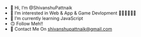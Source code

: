 - 👋 Hi, I’m @ShivanshuPattnaik
- 👀 I’m interested in Web & App & Game Devlopment 👨‍💻👨‍💻👨‍💻
- 🌱 I’m currently learning JavaScript
- 🙃 Follow Meh!!
- 📎 Contact Me On shivanshupattnaik@gmail.com

<!---
ShivanshuPattnaik/ShivanshuPattnaik is a ✨ special ✨ repository because its `README.md` (this file) appears on your GitHub profile.
You can click the Preview link to take a look at your changes.
--->
